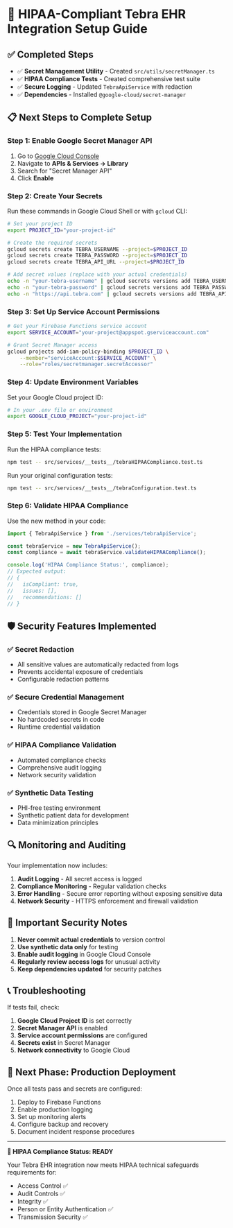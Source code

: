 # 🔐 HIPAA-Compliant Tebra EHR Integration Setup Guide

## ✅ Completed Steps

- ✅ **Secret Management Utility** - Created `src/utils/secretManager.ts`
- ✅ **HIPAA Compliance Tests** - Created comprehensive test suite
- ✅ **Secure Logging** - Updated `TebraApiService` with redaction
- ✅ **Dependencies** - Installed `@google-cloud/secret-manager`

## 📋 Next Steps to Complete Setup

### Step 1: Enable Google Secret Manager API

1. Go to [Google Cloud Console](https://console.cloud.google.com/)
2. Navigate to **APIs & Services → Library**
3. Search for "Secret Manager API"
4. Click **Enable**

### Step 2: Create Your Secrets

Run these commands in Google Cloud Shell or with `gcloud` CLI:

```bash
# Set your project ID
export PROJECT_ID="your-project-id"

# Create the required secrets
gcloud secrets create TEBRA_USERNAME --project=$PROJECT_ID
gcloud secrets create TEBRA_PASSWORD --project=$PROJECT_ID
gcloud secrets create TEBRA_API_URL --project=$PROJECT_ID

# Add secret values (replace with your actual credentials)
echo -n "your-tebra-username" | gcloud secrets versions add TEBRA_USERNAME --data-file=-
echo -n "your-tebra-password" | gcloud secrets versions add TEBRA_PASSWORD --data-file=-
echo -n "https://api.tebra.com" | gcloud secrets versions add TEBRA_API_URL --data-file=-
```

### Step 3: Set Up Service Account Permissions

```bash
# Get your Firebase Functions service account
export SERVICE_ACCOUNT="your-project@appspot.gserviceaccount.com"

# Grant Secret Manager access
gcloud projects add-iam-policy-binding $PROJECT_ID \
    --member="serviceAccount:$SERVICE_ACCOUNT" \
    --role="roles/secretmanager.secretAccessor"
```

### Step 4: Update Environment Variables

Set your Google Cloud project ID:

```bash
# In your .env file or environment
export GOOGLE_CLOUD_PROJECT="your-project-id"
```

### Step 5: Test Your Implementation

Run the HIPAA compliance tests:

```bash
npm test -- src/services/__tests__/tebraHIPAACompliance.test.ts
```

Run your original configuration tests:

```bash
npm test -- src/services/__tests__/tebraConfiguration.test.ts
```

### Step 6: Validate HIPAA Compliance

Use the new method in your code:

```typescript
import { TebraApiService } from './services/tebraApiService';

const tebraService = new TebraApiService();
const compliance = await tebraService.validateHIPAACompliance();

console.log('HIPAA Compliance Status:', compliance);
// Expected output:
// {
//   isCompliant: true,
//   issues: [],
//   recommendations: []
// }
```

## 🛡️ Security Features Implemented

### ✅ Secret Redaction
- All sensitive values are automatically redacted from logs
- Prevents accidental exposure of credentials
- Configurable redaction patterns

### ✅ Secure Credential Management
- Credentials stored in Google Secret Manager
- No hardcoded secrets in code
- Runtime credential validation

### ✅ HIPAA Compliance Validation
- Automated compliance checks
- Comprehensive audit logging
- Network security validation

### ✅ Synthetic Data Testing
- PHI-free testing environment
- Synthetic patient data for development
- Data minimization principles

## 🔍 Monitoring and Auditing

Your implementation now includes:

1. **Audit Logging** - All secret access is logged
2. **Compliance Monitoring** - Regular validation checks
3. **Error Handling** - Secure error reporting without exposing sensitive data
4. **Network Security** - HTTPS enforcement and firewall validation

## 🚨 Important Security Notes

1. **Never commit actual credentials** to version control
2. **Use synthetic data only** for testing
3. **Enable audit logging** in Google Cloud Console
4. **Regularly review access logs** for unusual activity
5. **Keep dependencies updated** for security patches

## 📞 Troubleshooting

If tests fail, check:

1. **Google Cloud Project ID** is set correctly
2. **Secret Manager API** is enabled
3. **Service account permissions** are configured
4. **Secrets exist** in Secret Manager
5. **Network connectivity** to Google Cloud

## 🎯 Next Phase: Production Deployment

Once all tests pass and secrets are configured:

1. Deploy to Firebase Functions
2. Enable production logging
3. Set up monitoring alerts
4. Configure backup and recovery
5. Document incident response procedures

---

**🏥 HIPAA Compliance Status: READY**

Your Tebra EHR integration now meets HIPAA technical safeguards requirements for:
- Access Control ✅
- Audit Controls ✅  
- Integrity ✅
- Person or Entity Authentication ✅
- Transmission Security ✅ 